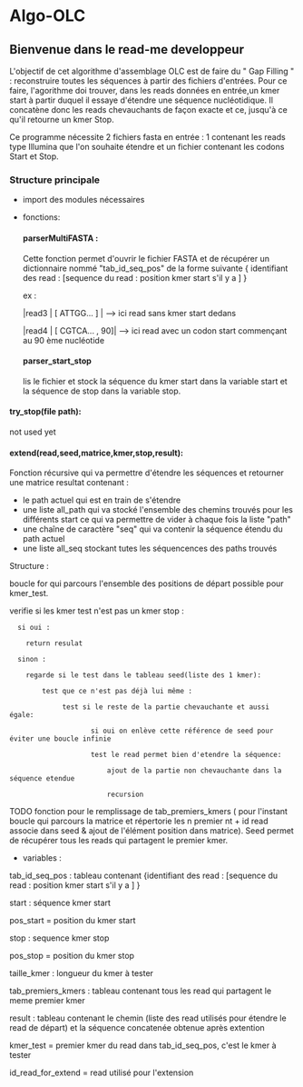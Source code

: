# Algo-OLC
## Bienvenue dans le read-me developpeur 

L'objectif de cet algorithme d'assemblage OLC est de faire du " Gap Filling " : reconstruire toutes les séquences à partir des fichiers d'entrées. Pour ce faire, l'agorithme doi trouver, dans les reads données en entrée,un kmer start à partir duquel il essaye d'étendre une séquence nucléotidique. Il concatène donc les reads chevauchants de façon exacte et ce, jusqu'à ce qu'il retourne un kmer Stop. 

Ce programme nécessite 2 fichiers fasta en entrée : 1 contenant les reads type Illumina que l'on souhaite étendre et un fichier contenant les codons Start et Stop.  

### Structure principale 

- import des modules nécessaires 

- fonctions:

  #### parserMultiFASTA : 

  Cette fonction permet d'ouvrir le fichier FASTA et de récupérer un dictionnaire nommé "tab_id_seq_pos" de la forme suivante 
   { identifiant des read : [sequence du read : position kmer start s'il y a ] }
   
   ex :
   
   |read3 | [ ATTGG... ] |  --> ici read sans kmer start dedans
   
   

   |read4 | [ CGTCA... , 90]| --> ici read avec un codon start commençant au 90 ème nucléotide
   

   #### parser_start_stop

   lis le fichier et stock la séquence du kmer start dans la variable start et la séquence de stop dans la variable stop. 


#### try_stop(file path):
not used yet

#### extend(read,seed,matrice,kmer,stop,result):

  Fonction récursive qui va permettre d'étendre les séquences et retourner une matrice resultat contenant : 
  - le path actuel qui est en train de s'étendre
  - une liste all_path qui va stocké l'ensemble des chemins trouvés pour les différents start ce qui va permettre de vider à chaque fois la liste "path"
  - une chaîne de caractère "seq" qui va contenir la séquence étendu du path actuel
  - une liste all_seq stockant tutes les séquencences des paths trouvés
  
  Structure : 
  
  boucle for qui parcours l'ensemble des positions de départ possible pour kmer_test. 
   
   verifie si les kmer test n'est pas un kmer stop : 
      
      si oui : 
      
      	return resulat 
      
      sinon : 
      
      	regarde si le test dans le tableau seed(liste des 1 kmer):
        
        	test que ce n'est pas déjà lui même :
          
         		 test si le reste de la partie chevauchante et aussi égale: 
            
            			si oui on enlève cette référence de seed pour éviter une boucle infinie 
            
            			test le read permet bien d'etendre la séquence: 
              
             				ajout de la partie non chevauchante dans la séquence etendue 
              
              				recursion 



TODO fonction pour le remplissage de tab_premiers_kmers ( pour l'instant boucle qui parcours la matrice et répertorie les n premier nt + id read associe dans seed & ajout de l'élément position dans matrice). Seed permet de récupérer tous les reads qui partagent le premier kmer. 
        
-  variables : 

tab_id_seq_pos : tableau contenant {identifiant des read : [sequence du read : position kmer start s'il y a ] }

start : séquence kmer start

pos_start = position du kmer start

stop : sequence kmer stop

pos_stop = position du kmer stop

taille_kmer : longueur du kmer à tester 

tab_premiers_kmers : tableau contenant tous les read qui partagent le meme premier kmer

result : tableau contenant le chemin (liste des read utilisés pour étendre le read de départ) et la séquence concatenée obtenue après extention

kmer_test = premier kmer du read dans tab_id_seq_pos, c'est le kmer à tester

id_read_for_extend = read utilisé pour l'extension







 
